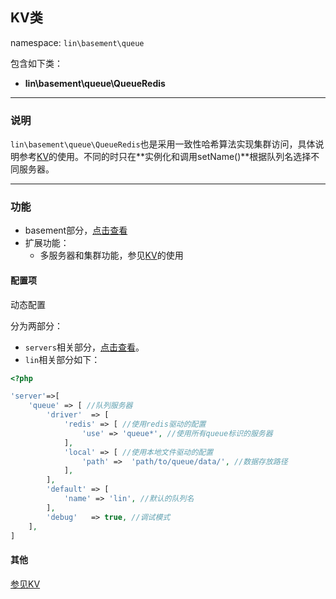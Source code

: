 KV类
----
namespace: `lin\basement\queue`

包含如下类：

* **lin\basement\queue\QueueRedis**

---

### 说明

`lin\basement\queue\QueueRedis`也是采用一致性哈希算法实现集群访问，具体说明参考[KV](../kv/KV.md)的使用。不同的时只在**实例化和调用setName()**根据队列名选择不同服务器。


---

### 功能

* basement部分，[点击查看](../../docs_basement/ServerQueue.md)
* 扩展功能：
    * 多服务器和集群功能，参见[KV](../kv/KV.md)的使用



#### 配置项

动态配置

分为两部分：

* `servers`相关部分，[点击查看](../README.md)。
* `lin`相关部分如下：

~~~php
<?php

'server'=>[
    'queue' => [ //队列服务器
        'driver'  => [
            'redis' => [ //使用redis驱动的配置
                'use' => 'queue*', //使用所有queue标识的服务器
            ],
            'local' => [ //使用本地文件驱动的配置
                'path' =>  'path/to/queue/data/', //数据存放路径
            ],
        ],
        'default' => [
            'name' => 'lin', //默认的队列名
        ],
        'debug'   => true, //调试模式
    ],
]

~~~

#### 其他

[参见KV](../kv/KV.md)
